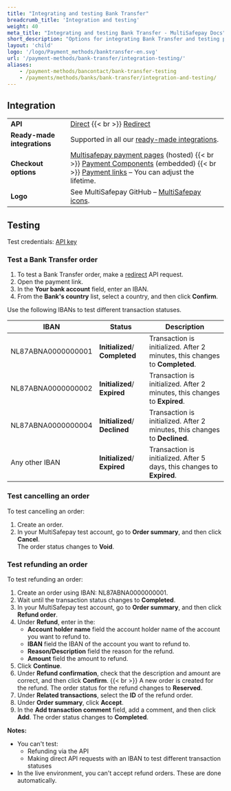 ```yaml
---
title: "Integrating and testing Bank Transfer"
breadcrumb_title: 'Integration and testing'
weight: 40
meta_title: "Integrating and testing Bank Transfer - MultiSafepay Docs"
short_description: "Options for integrating Bank Transfer and testing payments"
layout: 'child'
logo: '/logo/Payment_methods/banktransfer-en.svg'
url: '/payment-methods/bank-transfer/integration-testing/'
aliases:
    - /payment-methods/bancontact/bank-transfer-testing
    - /payments/methods/banks/bank-transfer/integration-and-testing/
---
```

## Integration

| | |
|---|---|
| **API** | [Direct](/api/#bank-transfer---direct) {{< br >}} [Redirect](/api/#bank-transfer---redirect) |
| **Ready-made integrations** | Supported in all our [ready-made integrations](/ecommerce-platforms/). |
| **Checkout options** | [Multisafepay payment pages](/payment-pages/) (hosted) {{< br >}} [Payment Components](/payment-components/) (embedded) {{< br >}} [Payment links](/payment-links/about/) – You can adjust the lifetime. |
| **Logo** | See MultiSafepay GitHub – [MultiSafepay icons](https://github.com/MultiSafepay/MultiSafepay-icons). |
  
## Testing

Test credentials: [API key](/account/site-id-api-key-secure-code/)

### Test a Bank Transfer order

1. To test a Bank Transfer order, make a [redirect](/api/#bank-transfer---redirect) API request.
2. Open the payment link. 
3. In the **Your bank account** field, enter an IBAN. 
4. From the **Bank's country** list, select a country, and then click **Confirm**.

Use the following IBANs to test different transaction statuses.

| IBAN | Status    | Description              |
| ---------| --------- | ------------------------ |
| NL87ABNA0000000001| **Initialized**/ **Completed** | Transaction is initialized. After 2 minutes, this changes to **Completed**. |
| NL87ABNA0000000002| **Initialized**/ **Expired** | Transaction is initialized. After 2 minutes, this changes to **Expired**. |
| NL87ABNA0000000004| **Initialized**/ **Declined** | Transaction is initialized. After 2 minutes, this changes to **Declined**. |
| Any other IBAN | **Initialized**/ **Expired** | Transaction is initialized. After 5 days, this changes to **Expired**. |

### Test cancelling an order

To test cancelling an order:

1. Create an order.
2. In your MultiSafepay test account, go to **Order summary**, and then click **Cancel**.  
  The order status changes to **Void**.

### Test refunding an order

To test refunding an order:

1. Create an order using IBAN: NL87ABNA0000000001. 
2. Wait until the transaction status changes to **Completed**.
3. In your MultiSafepay test account, go to **Order summary**, and then click **Refund order**.
4. Under **Refund**, enter in the:
    - **Account holder name** field the account holder name of the account you want to refund to. 
    - **IBAN** field the IBAN of the account you want to refund to.
    - **Reason/Description** field the reason for the refund. 
    - **Amount** field the amount to refund.
5. Click **Continue**.
6. Under **Refund confirmation**, check that the description and amount are correct, and then click **Confirm**.
  {{< br >}} A new order is created for the refund. The order status for the refund changes to **Reserved**.
7. Under **Related transactions**, select the **ID** of the refund order.
8. Under **Order summary**, click **Accept**.
9. In the **Add transaction comment** field, add a comment, and then click **Add**.
  The order status changes to **Completed**.

**Notes:** 

- You can't test:
  - Refunding via the API
  - Making direct API requests with an IBAN to test different transaction statuses
- In the live environment, you can't accept refund orders. These are done automatically.
